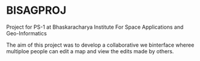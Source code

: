 # BISAGPROJ
Project for PS-1 at Bhaskaracharya Institute For Space Applications and Geo-Informatics

The aim of this project was to develop a collaborative we binterface wheree multiploe people can edit a map and view the edits made by others.
